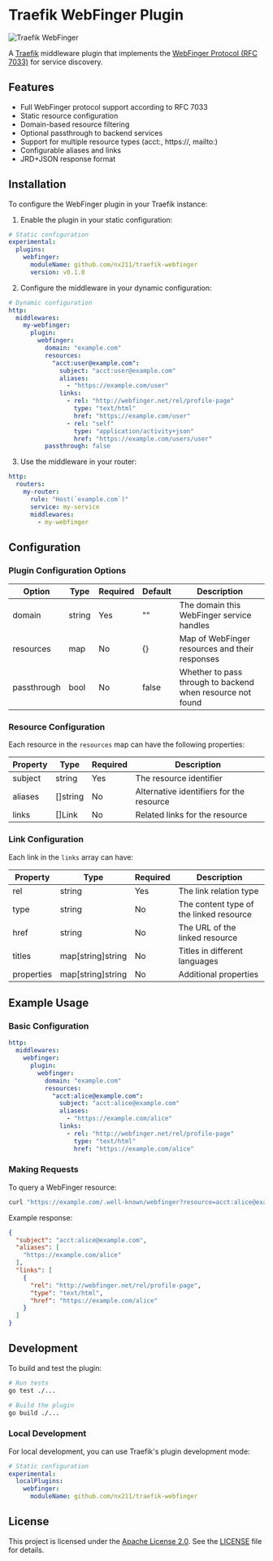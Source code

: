 # Traefik WebFinger Plugin

![Traefik WebFinger](https://raw.githubusercontent.com/nx211/traefik-webfinger/main/.assets/icon.svg)

A [Traefik](https://traefik.io/) middleware plugin that implements the [WebFinger Protocol (RFC 7033)](https://datatracker.ietf.org/doc/html/rfc7033) for service discovery.

## Features

- Full WebFinger protocol support according to RFC 7033
- Static resource configuration
- Domain-based resource filtering
- Optional passthrough to backend services
- Support for multiple resource types (acct:, https://, mailto:)
- Configurable aliases and links
- JRD+JSON response format

## Installation

To configure the WebFinger plugin in your Traefik instance:

1. Enable the plugin in your static configuration:

```yaml
# Static configuration
experimental:
  plugins:
    webfinger:
      moduleName: github.com/nx211/traefik-webfinger
      version: v0.1.0
```

2. Configure the middleware in your dynamic configuration:

```yaml
# Dynamic configuration
http:
  middlewares:
    my-webfinger:
      plugin:
        webfinger:
          domain: "example.com"
          resources:
            "acct:user@example.com":
              subject: "acct:user@example.com"
              aliases:
                - "https://example.com/user"
              links:
                - rel: "http://webfinger.net/rel/profile-page"
                  type: "text/html"
                  href: "https://example.com/user"
                - rel: "self"
                  type: "application/activity+json"
                  href: "https://example.com/users/user"
          passthrough: false
```

3. Use the middleware in your router:

```yaml
http:
  routers:
    my-router:
      rule: "Host(`example.com`)"
      service: my-service
      middlewares:
        - my-webfinger
```

## Configuration

### Plugin Configuration Options

| Option | Type | Required | Default | Description |
|--------|------|----------|---------|-------------|
| domain | string | Yes | "" | The domain this WebFinger service handles |
| resources | map | No | {} | Map of WebFinger resources and their responses |
| passthrough | bool | No | false | Whether to pass through to backend when resource not found |

### Resource Configuration

Each resource in the `resources` map can have the following properties:

| Property | Type | Required | Description |
|----------|------|----------|-------------|
| subject | string | Yes | The resource identifier |
| aliases | []string | No | Alternative identifiers for the resource |
| links | []Link | No | Related links for the resource |

### Link Configuration

Each link in the `links` array can have:

| Property | Type | Required | Description |
|----------|------|----------|-------------|
| rel | string | Yes | The link relation type |
| type | string | No | The content type of the linked resource |
| href | string | No | The URL of the linked resource |
| titles | map[string]string | No | Titles in different languages |
| properties | map[string]string | No | Additional properties |

## Example Usage

### Basic Configuration

```yaml
http:
  middlewares:
    webfinger:
      plugin:
        webfinger:
          domain: "example.com"
          resources:
            "acct:alice@example.com":
              subject: "acct:alice@example.com"
              aliases:
                - "https://example.com/alice"
              links:
                - rel: "http://webfinger.net/rel/profile-page"
                  type: "text/html"
                  href: "https://example.com/alice"
```

### Making Requests

To query a WebFinger resource:

```bash
curl "https://example.com/.well-known/webfinger?resource=acct:alice@example.com"
```

Example response:

```json
{
  "subject": "acct:alice@example.com",
  "aliases": [
    "https://example.com/alice"
  ],
  "links": [
    {
      "rel": "http://webfinger.net/rel/profile-page",
      "type": "text/html",
      "href": "https://example.com/alice"
    }
  ]
}
```

## Development

To build and test the plugin:

```bash
# Run tests
go test ./...

# Build the plugin
go build ./...
```

### Local Development

For local development, you can use Traefik's plugin development mode:

```yaml
# Static configuration
experimental:
  localPlugins:
    webfinger:
      moduleName: github.com/nx211/traefik-webfinger
```

## License

This project is licensed under the [Apache License 2.0](LICENSE). See the [LICENSE](LICENSE) file for details.
